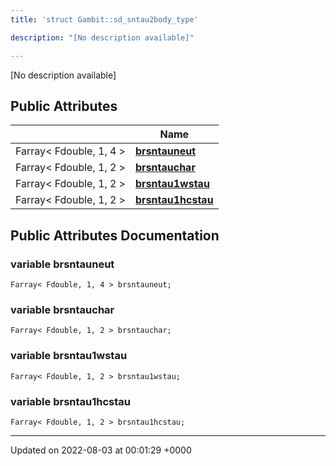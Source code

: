 ```yaml
---
title: 'struct Gambit::sd_sntau2body_type'

description: "[No description available]"

---
```









[No description available]

## Public Attributes

|                | Name           |
| -------------- | -------------- |
| Farray< Fdouble, 1, 4 > | **[brsntauneut](/documentation/code/main/classes/structgambit_1_1sd__sntau2body__type/#variable-brsntauneut)**  |
| Farray< Fdouble, 1, 2 > | **[brsntauchar](/documentation/code/main/classes/structgambit_1_1sd__sntau2body__type/#variable-brsntauchar)**  |
| Farray< Fdouble, 1, 2 > | **[brsntau1wstau](/documentation/code/main/classes/structgambit_1_1sd__sntau2body__type/#variable-brsntau1wstau)**  |
| Farray< Fdouble, 1, 2 > | **[brsntau1hcstau](/documentation/code/main/classes/structgambit_1_1sd__sntau2body__type/#variable-brsntau1hcstau)**  |

## Public Attributes Documentation

### variable brsntauneut

```
Farray< Fdouble, 1, 4 > brsntauneut;
```


### variable brsntauchar

```
Farray< Fdouble, 1, 2 > brsntauchar;
```


### variable brsntau1wstau

```
Farray< Fdouble, 1, 2 > brsntau1wstau;
```


### variable brsntau1hcstau

```
Farray< Fdouble, 1, 2 > brsntau1hcstau;
```


-------------------------------

Updated on 2022-08-03 at 00:01:29 +0000